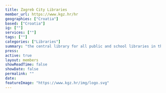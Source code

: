 ```yaml
---
title: Zagreb City Libraries
member_url: https://www.kgz.hr/hr
geographies: ["Croatia"]
based: ["Croatia"]
ig: [""] 
services: [""] 
tags: [""]
categories: ["Libraries"]
summary: "the central library for all public and school libraries in the Zagreb County, and the biggest institution among public libraries in Croatia."
press:
active: true
layout: members
showReadTime: false
showDate: false
permalink: ""
date: 
featureImage: "https://www.kgz.hr/img/logo.svg"
---
```

